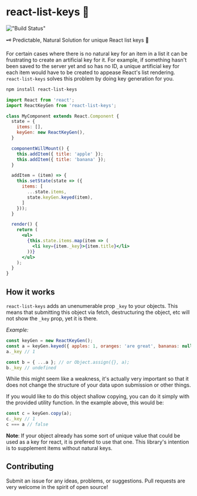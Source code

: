 # react-list-keys 🔑

!["Build Status"](https://travis-ci.org/chrants/react-list-keys.svg?branch=master "Build status")

🗝 Predictable, Natural Solution for unique React list keys 🔑

For certain cases where there is no natural key for an item in a list it can be frustrating to create an artificial key for it.
For example, if something hasn't been saved to the server yet and so has no ID, a unique artificial key for each item would have to be created to appease React's list rendering.
`react-list-keys` solves this problem by doing key generation for you.

```bash
npm install react-list-keys
```

```jsx
import React from 'react';
import ReactKeyGen from 'react-list-keys';

class MyComponent extends React.Component {
  state = {
    items: [],
    keyGen: new ReactKeyGen(),
  }

  componentWillMount() {
    this.addItem({ title: 'apple' });
    this.addItem({ title: 'banana' });
  }

  addItem = (item) => {
    this.setState(state => ({
      items: [
        ...state.items,
        state.keyGen.keyed(item),
      ]
    }));
  }

  render() {
    return (
      <ul>
        {this.state.items.map(item => (
          <li key={item._key}>{item.title}</li>
        ))}
      </ul>
    );
  }
}
```

## How it works

`react-list-keys` adds an unenumerable prop `_key` to your objects.
This means that submitting this object via fetch, destructuring the object,
etc will not show the `_key` prop, yet it is there.

*Example:*

```javascript
const keyGen = new ReactKeyGen();
const a = keyGen.keyed({ apples: 1, oranges: 'are great', bananas: null });
a._key // 1

const b = { ...a }; // or Object.assign({}, a);
b._key // undefined
```

While this might seem like a weakness, it's actually very important so that it
does not change the structure of your data upon submission or other things.

If you would like to do this object shallow copying, you can do it simply with
the provided utility function. In the example above, this would be:

```javascript
const c = keyGen.copy(a);
c._key // 1
c === a // false
```

**Note**: If your object already has some sort of unique value that could be used as a key
for react, it is prefered to use that one. This library's intention is to supplement
items without natural keys.

## Contributing

Submit an issue for any ideas, problems, or suggestions. Pull requests are very welcome in the
spirit of open source!
